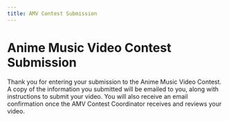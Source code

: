 ```yaml
---
title: AMV Contest Submission
---
```

# Anime Music Video Contest Submission

Thank you for entering your submission to the Anime Music Video Contest. A copy of the information you submitted will be emailed to you, along with instructions to submit your video. You will also receive an email confirmation once the AMV Contest Coordinator receives and reviews your video.
